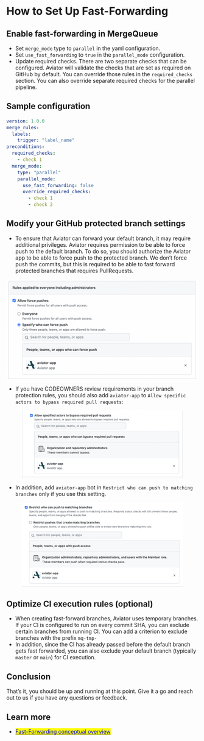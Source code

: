 # How to Set Up Fast-Forwarding

## Enable fast-forwarding in MergeQueue

* Set `merge_mode` type to `parallel` in the yaml configuration.
* Set `use_fast_forwarding` to `true` in the `parallel_mode` configuration.
* Update required checks. There are two separate checks that can be configured. Aviator will validate the checks that are set as required on GitHub by default. You can override those rules in the `required_checks` section. You can also override separate required checks for the parallel pipeline.

## Sample configuration

```yaml
version: 1.0.0
merge_rules:
  labels:
    trigger: "label_name"
preconditions:
  required_checks:
    - check 1
  merge_mode:
    type: "parallel"
    parallel_mode:
      use_fast_forwarding: false
      override_required_checks:
        - check 1
        - check 2
```

## Modify your GitHub protected branch settings

* To ensure that Aviator can forward your default branch, it may require additional privileges. Aviator requires permission to be able to force push to the default branch. To do so, you should authorize the Aviator app to be able to force push to the protected branch. We don’t force push the commits, but this is required to be able to fast forward protected branches that requires PullRequests.

![](</.gitbook/assets/Screen Shot 2022-07-18 at 9.55.56 AM.png>)

* If you have CODEOWNERS review requirements in your branch protection rules, you should also add `aviator-app` to `Allow specific actors to bypass required pull requests`:

<figure><img src="/.gitbook/assets/Screen Shot 2022-10-13 at 3.30.34 PM.png" alt=""><figcaption></figcaption></figure>

* In addition, add `aviator-app` bot in `Restrict who can push to matching branches` only if you use this setting.

<figure><img src="/.gitbook/assets/Screen Shot 2022-10-13 at 3.45.53 PM.png" alt=""><figcaption></figcaption></figure>

## Optimize CI execution rules (optional)

* When creating fast-forward branches, Aviator uses temporary branches. If your CI is configured to run on every commit SHA, you can exclude certain branches from running CI. You can add a criterion to exclude branches with the prefix `mq-tmp-`
* In addition, since the CI has already passed before the default branch gets fast forwarded, you can also exclude your default branch (typically `master` or `main`) for CI execution.

## Conclusion

That’s it, you should be up and running at this point. Give it a go and reach out to us if you have any questions or feedback.

## Learn more

* [<mark style="color:blue;">Fast-Forwarding conceptual overview</mark>](/mergequeue/concepts/parallel-mode/fast-forwarding.md)
